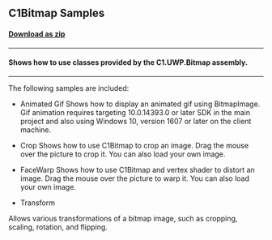## C1Bitmap Samples
#### [Download as zip](https://downgit.github.io/#/home?url=https://github.com/GrapeCity/ComponentOne-UWP-Samples/tree/master/\C1.UWP.Bitmap\VB\BitmapSamples)
____
#### Shows how to use classes provided by the C1.UWP.Bitmap assembly.
____
The following samples are included:


* Animated Gif
Shows how to display an animated gif using BitmapImage.
Gif animation requires targeting 10.0.14393.0 or later SDK in the main project
and also using Windows 10, version 1607 or later on the client machine.


* Crop
Shows how to use C1Bitmap to crop an image.
Drag the mouse over the picture to crop it. You can also load your own image.


* FaceWarp
Shows how to use C1Bitmap and vertex shader to distort an image.
Drag the mouse over the picture to warp it. You can also load your own image.


* Transform

Allows various transformations of a bitmap image, such as cropping,
scaling, rotation, and flipping.
